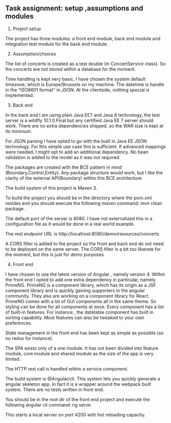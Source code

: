 Task assignment: setup ,assumptions and modules
---

1. Project setup

The project has three modules: a front end module, back end module and 
integration test module for the back end module.

2. Assumption/choices

The list of concerts is created as a test double (in ConcertService class).
So the concerts are not stored within a database for the moment.

Time handling is kept very basic, I have chosen the system default timezone, 
which is Europe/Brussels on my machine. The datetime is handle in  the 
"ISO8601 format" in JSON. At the clientside, nothing special is implemented.

3. Back end

In the back end I am using plain Java EE7 and Java 8 technology, the test server
is a wildfly 10.1.0.Final but any certified Java EE 7 server should work. There 
are no extra dependencies shipped, so the WAR size is kept at its minimum.

For JSON parsing I have opted to go with the built in Java EE JSON technology. 
For this simple use case this is sufficient. If advanced mappings were needed, 
I might opt to add an additional dependency. 
No bean validation is added to the model as it was not required. 

The packages are created with the BCE pattern in mind 
(Boundary,Control,Entity). Any package structure would work, but I like the 
clarity of the external API(Boundary) within this BCE architecture.

The build system of this project is Maven 3.

To build the project you should be in the directory where the pom.xml resides 
and you should execute the following maven command:  mvn clean package .

The default port of the server is 8080. I have not externalized this in a 
configuration file as it would be done  in a real world example.

The rest endpoint URL is http://localhost:8080/demo/resources/concerts

A CORS filter is added to the project so the front and back end do not need to
be deployed on the same server. The CORS filter is a bit too liberate for the 
moment, but this is just for demo purposes.

4. Front end

I have chosen to use the latest version of Angular , namely version 4.
Within the front end I opted to add one extra dependency in particular, namely
PrimeNG. PrimeNG is a component library, which has its origin as a JSF component 
library  and is quickly gaining supporters in the angular community. They also 
are working on a component library for React. PrimeNG comes with a lot of 
GUI components all in the same theme. So styling can be done for all components 
at once. Every component has a list of built-in features. For instance , the 
datatable component has built in sorting capability. Most features can also be 
tweaked to your own preferences.

State management in the front end has been kept as simple as possible 
(so no redux for instance).

The  SPA exists only of a one module. It has not been divided into feature module, 
core module and shared module as the size of the app is very limited.

The HTTP rest call is handled within a service component.

The build system is @Angular/cli. This system lets you quickly generate a angular
skeleton app. In fact it is a wrapper around the webpack built system.
There are no tests written in front end.

You should be in the root dir of the front end project and execute the 
following angular cli command: ng serve.

This starts a local server on port 4200 with hot reloading capacity.
